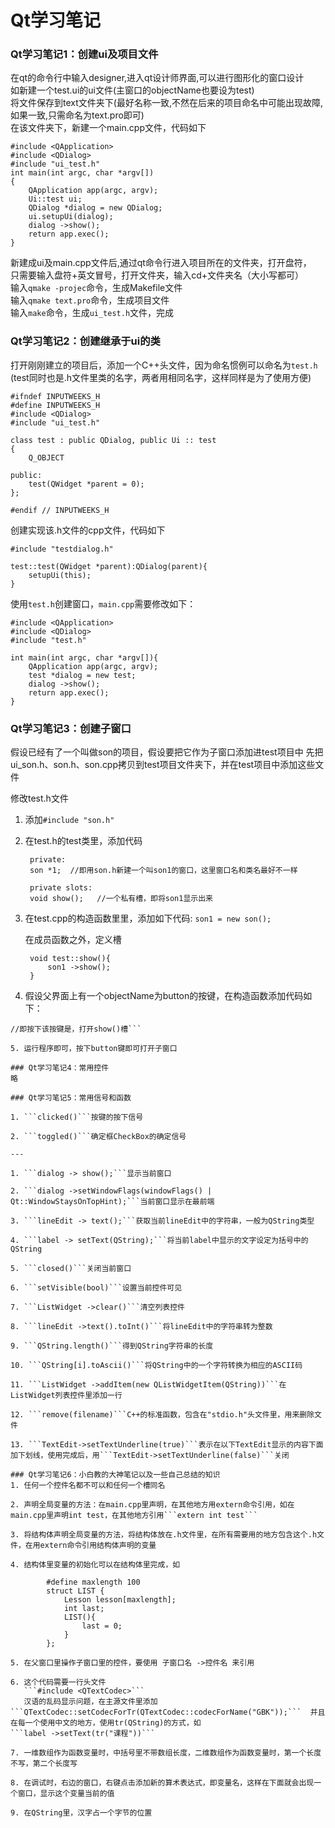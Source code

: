 # Qt学习笔记

### Qt学习笔记1：创建ui及项目文件

在qt的命令行中输入designer,进入qt设计师界面,可以进行图形化的窗口设计  
如新建一个test.ui的ui文件(主窗口的objectName也要设为test)  
将文件保存到text文件夹下(最好名称一致,不然在后来的项目命名中可能出现故障,如果一致,只需命名为text.pro即可)  
在该文件夹下，新建一个main.cpp文件，代码如下  

    #include <QApplication>
    #include <QDialog>  
    #include "ui_test.h"  
    int main(int argc, char *argv[])
    {
        QApplication app(argc, argv);
        Ui::test ui;
        QDialog *dialog = new QDialog;
        ui.setupUi(dialog);
        dialog ->show();
        return app.exec();
    }

新建成ui及main.cpp文件后,通过qt命令行进入项目所在的文件夹，打开盘符，  
只需要输入盘符+英文冒号，打开文件夹，输入cd+文件夹名（大小写都可）  
输入```qmake -projec```命令，生成Makefile文件  
输入```qmake text.pro```命令，生成项目文件  
输入```make```命令，生成```ui_test.h```文件，完成  

### Qt学习笔记2：创建继承于ui的类

打开刚刚建立的项目后，添加一个C++头文件，因为命名惯例可以命名为```test.h```
(test同时也是.h文件里类的名字，两者用相同名字，这样同样是为了使用方便)

    #ifndef INPUTWEEKS_H
    #define INPUTWEEKS_H
    #include <QDialog>
    #include "ui_test.h"

    class test : public QDialog, public Ui :: test
    {
        Q_OBJECT

    public:
        test(QWidget *parent = 0);
    };

    #endif // INPUTWEEKS_H


创建实现该.h文件的cpp文件，代码如下

    #include "testdialog.h"

    test::test(QWidget *parent):QDialog(parent){
        setupUi(this);
    }


使用```test.h```创建窗口，```main.cpp```需要修改如下：

    #include <QApplication>
    #include <QDialog>
    #include "test.h"

    int main(int argc, char *argv[]){ 
        QApplication app(argc, argv);
        test *dialog = new test;
        dialog ->show();
        return app.exec();
    }
	
### Qt学习笔记3：创建子窗口

假设已经有了一个叫做son的项目，假设要把它作为子窗口添加进test项目中
先把ui_son.h、son.h、son.cpp拷贝到test项目文件夹下，并在test项目中添加这些文件  

修改test.h文件  

1. 添加```#include "son.h"```

2. 在test.h的test类里，添加代码  

        private:
        son *1;  //即用son.h新建一个叫son1的窗口，这里窗口名和类名最好不一样

        private slots:
        void show();   //一个私有槽，即将son1显示出来

3. 在test.cpp的构造函数里里，添加如下代码: ```son1 = new son();```  
     
    在成员函数之外，定义槽
      
        void test::show(){
      	    son1 ->show();
        }

4. 假设父界面上有一个objectName为button的按键，在构造函数添加代码如下：   
```connect(button, SIGNAL(clicked()), this, SLOT(show()));
//即按下该按键是，打开show()槽```

5. 运行程序即可，按下button键即可打开子窗口

### Qt学习笔记4：常用控件
略

### Qt学习笔记5：常用信号和函数

1. ```clicked()```按键的按下信号

2. ```toggled()```确定框CheckBox的确定信号

---

1. ```dialog -> show();```显示当前窗口

2. ```dialog ->setWindowFlags(windowFlags() | Qt::WindowStaysOnTopHint);```当前窗口显示在最前端

3. ```lineEdit -> text();```获取当前lineEdit中的字符串，一般为QString类型

4. ```label -> setText(QString);```将当前label中显示的文字设定为括号中的QString

5. ```closed()```关闭当前窗口

6. ```setVisible(bool)```设置当前控件可见

7. ```ListWidget ->clear()```清空列表控件

8. ```lineEdit ->text().toInt()```将lineEdit中的字符串转为整数

9. ```QString.length()```得到QString字符串的长度

10. ```QString[i].toAscii()```将QString中的一个字符转换为相应的ASCII码

11. ```ListWidget ->addItem(new QListWidgetItem(QString))```在ListWidget列表控件里添加一行

12. ```remove(filename)```C++的标准函数，包含在"stdio.h"头文件里，用来删除文件

13. ```TextEdit->setTextUnderline(true)```表示在以下TextEdit显示的内容下面加下划线，使用完成后，用```TextEdit->setTextUnderline(false)```关闭

### Qt学习笔记6：小白教的大神笔记以及一些自己总结的知识  
1. 任何一个控件名都不可以和任何一个槽同名  

2. 声明全局变量的方法：在main.cpp里声明，在其他地方用extern命令引用，如在main.cpp里声明int test，在其他地方引用```extern int test```  

3. 将结构体声明全局变量的方法，将结构体放在.h文件里，在所有需要用的地方包含这个.h文件，在用extern命令引用结构体声明的变量  

4. 结构体里变量的初始化可以在结构体里完成，如  

        #define maxlength 100
        struct LIST {
            Lesson lesson[maxlength];
            int last;
            LIST(){
                last = 0;
            }
        };

5. 在父窗口里操作子窗口里的控件，要使用 子窗口名 ->控件名 来引用

6. 这个代码需要一行头文件     
   ```#include <QTextCodec>```  
   汉语的乱码显示问题，在主源文件里添加     
```QTextCodec::setCodecForTr(QTextCodec::codecForName("GBK"));```  并且在每一个使用中文的地方，使用tr(QString)的方式，如  
```label ->setText(tr("课程"))```

7. 一维数组作为函数变量时，中括号里不带数组长度，二维数组作为函数变量时，第一个长度不写，第二个长度写

8. 在调试时，右边的窗口，右键点击添加新的算术表达式，即变量名，这样在下面就会出现一个窗口，显示这个变量当前的值

9. 在QString里，汉字占一个字节的位置
